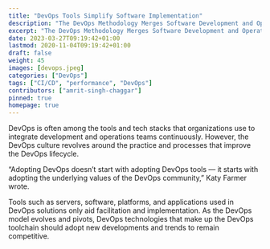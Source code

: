 ```yaml
---
title: "DevOps Tools Simplify Software Implementation"
description: "The DevOps Methodology Merges Software Development and Operations"
excerpt: "The DevOps Methodology Merges Software Development and Operations"
date: 2023-03-27T09:19:42+01:00
lastmod: 2020-11-04T09:19:42+01:00
draft: false
weight: 45
images: [devops.jpeg]
categories: ["DevOps"]
tags: ["CI/CD", "performance", "DevOps"]
contributors: ["amrit-singh-chaggar"]
pinned: true
homepage: true
---
```


DevOps is often among the tools and tech stacks that organizations use to integrate development and operations teams continuously. However, the DevOps culture revolves around the practice and processes that improve the DevOps lifecycle.

“Adopting DevOps doesn’t start with adopting DevOps tools — it starts with adopting the underlying values of the DevOps community,” Katy Farmer wrote.

Tools such as servers, software, platforms, and applications used in DevOps solutions only aid facilitation and implementation. As the DevOps model evolves and pivots, DevOps technologies that make up the DevOps toolchain should adopt new developments and trends to remain competitive.
